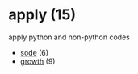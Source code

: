 # apply (15)
apply python and non-python codes

+ [sode](sode/README.md) (6)
+ [growth](growth/README.md) (9)
